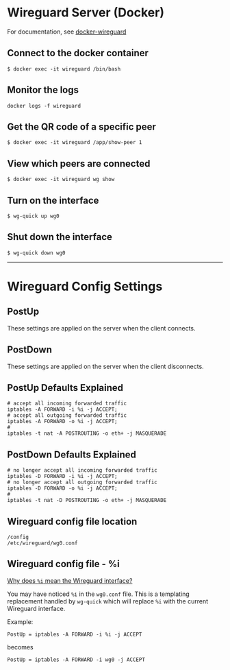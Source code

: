 # Wireguard Server (Docker)
For documentation, see [docker-wireguard](https://github.com/linuxserver/docker-wireguard)

## Connect to the docker container
```
$ docker exec -it wireguard /bin/bash
```

## Monitor the logs
```
docker logs -f wireguard
```

## Get the QR code of a specific peer
```
$ docker exec -it wireguard /app/show-peer 1
```

## View which peers are connected
```
$ docker exec -it wireguard wg show
```

## Turn on the interface
```
$ wg-quick up wg0
```

## Shut down the interface
```
$ wg-quick down wg0
```

---

# Wireguard Config Settings

## PostUp
These settings are applied on the server when the client connects.

## PostDown
These settings are applied on the server when the client disconnects.

## PostUp Defaults Explained
```
# accept all incoming forwarded traffic
iptables -A FORWARD -i %i -j ACCEPT;
# accept all outgoing forwarded traffic
iptables -A FORWARD -o %i -j ACCEPT;
# 
iptables -t nat -A POSTROUTING -o eth+ -j MASQUERADE
```

## PostDown Defaults Explained
```
# no longer accept all incoming forwarded traffic
iptables -D FORWARD -i %i -j ACCEPT;
# no longer accept all outgoing forwarded traffic
iptables -D FORWARD -o %i -j ACCEPT;
# 
iptables -t nat -D POSTROUTING -o eth+ -j MASQUERADE
```

## Wireguard config file location
```
/config
/etc/wireguard/wg0.conf
```

## Wireguard config file - %i
[Why does `%i` mean the Wireguard interface?](https://forum.openwrt.org/t/why-does-i-mean-the-wireguard-interface/110683)

You may have noticed `%i` in the `wg0.conf` file. This is a templating replacement handled by `wg-quick` which will replace `%i` with the current Wireguard interface.

Example:
```
PostUp = iptables -A FORWARD -i %i -j ACCEPT
```
becomes
```
PostUp = iptables -A FORWARD -i wg0 -j ACCEPT
```
